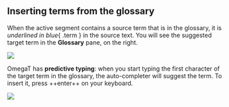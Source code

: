 ## Inserting terms from the glossary

When the active segment contains a source term that is in the glossary, it is _underlined in blue_{ .term } in the source text. 
You will see the suggested target term in the **Glossary** pane, on the right.

![](../../_assets/img/20_glossary_term.jpg)

OmegaT has **predictive typing**: when you start typing the first character of the target term in the glossary, the auto-completer will suggest the term. To insert it, press ++enter++ on your keyboard.

![](../../_assets/img/21_predictive_typing.jpg)